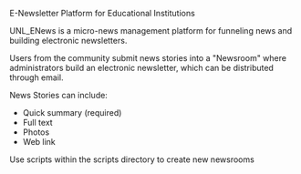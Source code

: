 E-Newsletter Platform for Educational Institutions

UNL_ENews is a micro-news management platform for funneling news and building
electronic newsletters.

Users from the community submit news stories into a "Newsroom" where administrators
build an electronic newsletter, which can be distributed through email.

News Stories can include:

 * Quick summary (required)
 * Full text
 * Photos
 * Web link

Use scripts within the scripts directory to create new newsrooms
